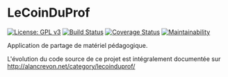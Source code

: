# LeCoinDuProf
[![License: GPL v3](https://img.shields.io/badge/License-GPL%20v3-blue.svg)](http://www.gnu.org/licenses/gpl-3.0)
[![Build Status](https://travis-ci.org/AlanCrevon/LeCoinDuProf.svg?branch=master)](https://travis-ci.org/AlanCrevon/LeCoinDuProf)
[![Coverage Status](https://coveralls.io/repos/github/AlanCrevon/LeCoinDuProf/badge.svg?branch=master)](https://coveralls.io/github/AlanCrevon/LeCoinDuProf?branch=master)
[![Maintainability](https://api.codeclimate.com/v1/badges/e60ea3b348ac19398f82/maintainability)](https://codeclimate.com/github/AlanCrevon/LeCoinDuProf/maintainability)

Application de partage de matériel pédagogique.

L'évolution du code source de ce projet est intégralement documentée sur http://alancrevon.net/category/lecoinduprof/
